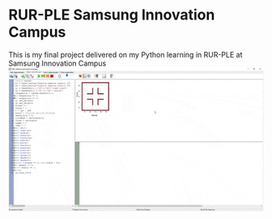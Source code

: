 # RUR-PLE Samsung Innovation Campus
This is my final project delivered on my Python learning in RUR-PLE at Samsung Innovation Campus<br>
![final project](https://github.com/JuanRojasC/RUR-PLE-Samsung-Innovation-Campus/blob/master/RURPLE.gif)
